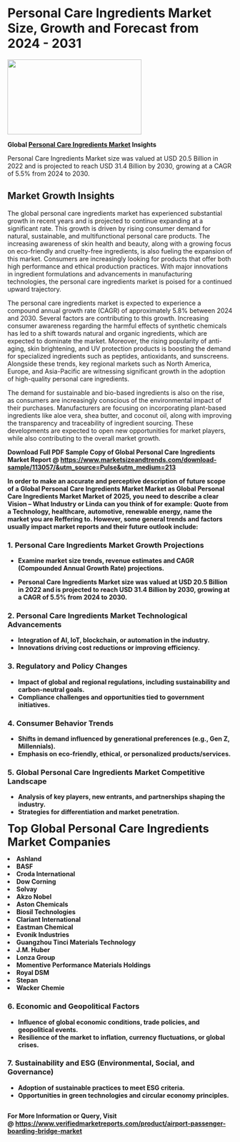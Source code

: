 <H1>Personal Care Ingredients Market Size, Growth and Forecast from 2024 - 2031</H1><img class="aligncenter size-medium wp-image-584254" src="https://thirdeyenews.in/wp-content/uploads/2024/09/Global-Market-Research-300x168.jpeg" alt="" width="300" height="168" /><p><strong>Global&nbsp;<a href="https://www.marketsizeandtrends.com/download-sample/113057/&amp;utm_source=Pulse&amp;utm_medium=213">Personal Care Ingredients Market</a> Insights</strong></p><p>Personal Care Ingredients Market size was valued at USD 20.5 Billion in 2022 and is projected to reach USD 31.4 Billion by 2030, growing at a CAGR of 5.5% from 2024 to 2030.</p><p><h2>Market Growth Insights</h2> <p>The global personal care ingredients market has experienced substantial growth in recent years and is projected to continue expanding at a significant rate. This growth is driven by rising consumer demand for natural, sustainable, and multifunctional personal care products. The increasing awareness of skin health and beauty, along with a growing focus on eco-friendly and cruelty-free ingredients, is also fueling the expansion of this market. Consumers are increasingly looking for products that offer both high performance and ethical production practices. With major innovations in ingredient formulations and advancements in manufacturing technologies, the personal care ingredients market is poised for a continued upward trajectory.</p> <p><strong></strong></p> <p>The personal care ingredients market is expected to experience a compound annual growth rate (CAGR) of approximately 5.8% between 2024 and 2030. Several factors are contributing to this growth. Increasing consumer awareness regarding the harmful effects of synthetic chemicals has led to a shift towards natural and organic ingredients, which are expected to dominate the market. Moreover, the rising popularity of anti-aging, skin brightening, and UV protection products is boosting the demand for specialized ingredients such as peptides, antioxidants, and sunscreens. Alongside these trends, key regional markets such as North America, Europe, and Asia-Pacific are witnessing significant growth in the adoption of high-quality personal care ingredients. <p>The demand for sustainable and bio-based ingredients is also on the rise, as consumers are increasingly conscious of the environmental impact of their purchases. Manufacturers are focusing on incorporating plant-based ingredients like aloe vera, shea butter, and coconut oil, along with improving the transparency and traceability of ingredient sourcing. These developments are expected to open new opportunities for market players, while also contributing to the overall market growth.</p> <p><strong></p><p><span class=""><strong>Download Full PDF Sample Copy of Global Personal Care Ingredients Market Report</strong> @ <a href="https://www.marketsizeandtrends.com/download-sample/113057/&amp;utm_source=Pulse&amp;utm_medium=213" target="_blank">https://www.marketsizeandtrends.com/download-sample/113057/&amp;utm_source=Pulse&amp;utm_medium=213</a></span></p><p>In order to make an accurate and perceptive description of future scope of a Global&nbsp;Personal Care Ingredients Market Market as Global&nbsp;Personal Care Ingredients Market Market of 2025, you need to describe a clear Vision &ndash; What Industry or Linda can you think of for example: Quote from a Technology, healthcare, automotive, renewable energy, name the market you are Reffering to. However, some general trends and factors usually impact market reports and their future outlook include:</p><h3>1.&nbsp;<strong>Personal Care Ingredients Market Growth Projections</strong></h3><ul><li>Examine market size trends, revenue estimates and CAGR (Compounded Annual Growth Rate) projections.</li><li><p>Personal Care Ingredients Market size was valued at USD 20.5 Billion in 2022 and is projected to reach USD 31.4 Billion by 2030, growing at a CAGR of 5.5% from 2024 to 2030.</p></li></ul><h3>2.&nbsp;<strong>Personal Care Ingredients Market Technological Advancements</strong></h3><ul><li>Integration of AI, IoT, blockchain, or automation in the industry.</li><li>Innovations driving cost reductions or improving efficiency.</li></ul><h3>3.&nbsp;<strong>Regulatory and Policy Changes</strong></h3><ul><li>Impact of global and regional regulations, including sustainability and carbon-neutral goals.</li><li>Compliance challenges and opportunities tied to government initiatives.</li></ul><h3>4.&nbsp;<strong>Consumer Behavior Trends</strong></h3><ul><li>Shifts in demand influenced by generational preferences (e.g., Gen Z, Millennials).</li><li>Emphasis on eco-friendly, ethical, or personalized products/services.</li></ul><h3>5.&nbsp;<strong>Global Personal Care Ingredients Market Competitive Landscape</strong></h3><ul><li>Analysis of key players, new entrants, and partnerships shaping the industry.</li><li>Strategies for differentiation and market penetration.</li></ul><p data-pm-slice="1 1 []"><span style="color: inherit; font-family: inherit; font-size: 25px;">Top Global Personal Care Ingredients Market Companies</span></p><div class="" data-test-id=""><p><li>Ashland</li><li> BASF</li><li> Croda International</li><li> Dow Corning</li><li> Solvay</li><li> Akzo Nobel</li><li> Aston Chemicals</li><li> Biosil Technologies</li><li> Clariant International</li><li> Eastman Chemical</li><li> Evonik Industries</li><li> Guangzhou Tinci Materials Technology</li><li> J.M. Huber</li><li> Lonza Group</li><li> Momentive Performance Materials Holdings</li><li> Royal DSM</li><li> Stepan</li><li> Wacker Chemie</li></p></div><h3>6.&nbsp;<strong>Economic and Geopolitical Factors</strong></h3><ul><li>Influence of global economic conditions, trade policies, and geopolitical events.</li><li>Resilience of the market to inflation, currency fluctuations, or global crises.</li></ul><h3>7.&nbsp;<strong>Sustainability and ESG (Environmental, Social, and Governance)</strong></h3><ul><li>Adoption of sustainable practices to meet ESG criteria.</li><li>Opportunities in green technologies and circular economy principles.</li></ul><h2><strong style="font-size: 14px;">For More Information or Query, Visit @&nbsp;</strong><a style="background-color: #ffffff; font-size: 14px;" href="https://www.marketsizeandtrends.com/report/personal-care-ingredients-market/" target="_blank">https://www.verifiedmarketreports.com/product/airport-passenger-boarding-bridge-market</a></h2>
